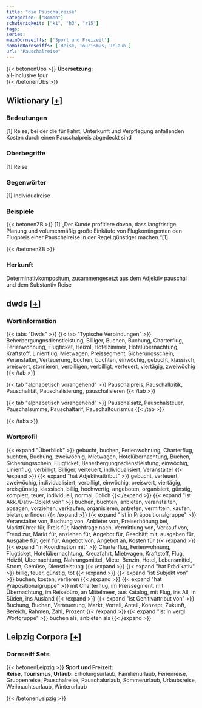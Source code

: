 ```yaml
---
title: "die Pauschalreise"
kategorien: ["Nomen"]
schwierigkeit: ["k1", "h3", "r15"]
tags:
series:
mainDornseiffs: ['Sport und Freizeit']
domainDornseiffs: ['Reise, Tourismus, Urlaub']
url: "Pauschalreise"
---
```


{{< betonenÜbs >}}
**Übersetzung:**  
all-inclusive tour  
{{< /betonenÜbs >}}

## Wiktionary [[+](https://de.wiktionary.org/wiki/Pauschalreise)]

### Bedeutungen
[1] Reise, bei der die für Fahrt, Unterkunft und Verpflegung anfallenden Kosten durch einen Pauschalpreis abgedeckt sind  

### Oberbegriffe
[1] Reise  

### Gegenwörter
[1] Individualreise  

### Beispiele
{{< betonenZB >}}
[1] „Der Kunde profitiere davon, dass langfristige Planung und volumenmäßig große Einkäufe von Flugkontingenten den Flugpreis einer Pauschalreise in der Regel günstiger machen.“[1]  

{{< /betonenZB >}}
### Herkunft
Determinativkompositum, zusammengesetzt aus dem Adjektiv pauschal und dem Substantiv Reise  



## dwds [[+](https://www.dwds.de/wb/Pauschalreise)]

### Wortinformation
{{< tabs "Dwds" >}}
{{< tab "Typische Verbindungen" >}}
Beherbergungnsdienstleistung, Billiger, Buchen, Buchung, Charterflug, Ferienwohnung, Flugticket, Heizöl, Hotelzimmer, Hotelübernachtung, Kraftstoff, Linienflug, Mietwagen, Preissegment, Sicherungsschein, Veranstalter, Verteuerung, buchen, buchten, einwöchig, gebucht, klassisch, preiswert, stornieren, verbilligen, verbilligt, verteuert, viertägig, zweiwöchig
{{< /tab >}}

{{< tab "alphabetisch vorangehend" >}}
Pauschalpreis, Pauschalkritik, Pauschalität, Pauschalisierung, pauschalisieren
{{< /tab >}}

{{< tab "alphabetisch vorangehend" >}}
Pauschalsatz, Pauschalsteuer, Pauschalsumme, Pauschaltarif, Pauschaltourismus
{{< /tab >}}

{{< /tabs >}}

### Wortprofil
{{< expand "Überblick" >}} gebucht, buchen, Ferienwohnung, Charterflug, buchten, Buchung, zweiwöchig, Mietwagen, Hotelübernachtung, Buchen, Sicherungsschein, Flugticket, Beherbergungnsdienstleistung, einwöchig, Linienflug, verbilligt, Billiger, verteuert, individualisiert, Veranstalter {{< /expand >}}
{{< expand "hat Adjektivattribut" >}} gebucht, verteuert, zweiwöchig, individualisiert, verbilligt, einwöchig, preiswert, viertägig, preisgünstig, klassisch, billig, hochwertig, angeboten, organisiert, günstig, komplett, teuer, individuell, normal, üblich {{< /expand >}}
{{< expand "ist Akk./Dativ-Objekt von" >}} buchen, buchten, anbieten, veranstalten, absagen, vorziehen, verkaufen, organisieren, antreten, vermitteln, kaufen, bieten, erfinden {{< /expand >}}
{{< expand "ist in Präpositionalgruppe" >}} Veranstalter von, Buchung von, Anbieter von, Preiserhöhung bei, Marktführer für, Preis für, Nachfrage nach, Vermittlung von, Verkauf von, Trend zur, Markt für, anziehen für, Angebot für, Geschäft mit, ausgeben für, Ausgabe für, geln für, Angebot von, Angebot an, Kosten für {{< /expand >}}
{{< expand "in Koordination mit" >}} Charterflug, Ferienwohnung, Flugticket, Hotelübernachtung, Kreuzfahrt, Mietwagen, Kraftstoff, Flug, Heizöl, Übernachtung, Nahrungsmittel, Miete, Benzin, Hotel, Lebensmittel, Strom, Gemüse, Dienstleistung {{< /expand >}}
{{< expand "hat Prädikativ" >}} billig, teuer, günstig, tot {{< /expand >}}
{{< expand "ist Subjekt von" >}} buchen, kosten, verlieren {{< /expand >}}
{{< expand "hat Präpositionalgruppe" >}} mit Charterflug, im Preissegment, mit Übernachtung, im Reisebüro, an Mittelmeer, aus Katalog, mit Flug, ins All, in Süden, ins Ausland {{< /expand >}}
{{< expand "ist Genitivattribut von" >}} Buchung, Buchen, Verteuerung, Markt, Vorteil, Anteil, Konzept, Zukunft, Bereich, Rahmen, Zahl, Prozent {{< /expand >}}
{{< expand "ist in vergl. Wortgruppe" >}} buchen als, anbieten als {{< /expand >}}

## Leipzig Corpora [[+](https://corpora.uni-leipzig.de/en/res?word=Pauschalreise&corpusId=deu_newscrawl-public_2018)]

### Dornseiff Sets
{{< betonenLeipzig >}}
**Sport und Freizeit:**  
**Reise, Tourismus, Urlaub:** Erholungsurlaub, Familienurlaub, Ferienreise, Gruppenreise, Pauschalreise, Pauschalurlaub, Sommerurlaub, Urlaubsreise, Weihnachtsurlaub, Winterurlaub  

{{< /betonenLeipzig >}}
